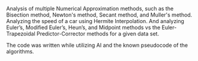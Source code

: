 Analysis of multiple Numerical Approximation methods, such as the Bisection method, Newton's method, Secant method, and Muller's method. Analyzing the speed of a car using Hermite Interpolation. And analyzing Euler’s, Modified Euler’s, Heun’s, and Midpoint methods vs the Euler-Trapezoidal Predictor-Corrector methods for a given data set. 

The code was written while utilizing AI and the known pseudocode of the algorithms. 

